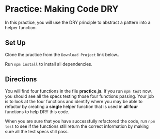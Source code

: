 # Practice: Making Code DRY

In this practice, you will use the DRY principle to abstract a pattern into a
helper function.

## Set Up

Clone the practice from the `Download Project` link below..

Run `npm install` to install all dependencies.

## Directions

You will find four functions in the file __practice.js__. If you run `npm test`
now, you should see all the specs testing those four functions passing. Your job
is to look at the four functions and identify where you may be able to refactor
by creating a **single** helper function that is used in **all four** functions to help DRY
this code.

When you are sure that you have successfully refactored the code, run `npm test`
to see if the functions still return the correct information by making sure all
the test specs still pass.
